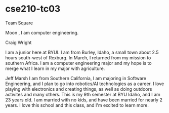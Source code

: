 # cse210-tc03
Team Square

Moon , I am computer engineering.



Craig Wright

I am a junior here at BYUI. I am from Burley, Idaho, a small town about 2.5 hours south-west of Rexburg.
In March, I returned from my mission to southern Africa. I am a computer engineering major and my hope is
to merge what I learn in my major with agriculture.



Jeff Marsh
I am from Southern California, I am majoring in Software Engineering, and I plan to go into robotics/AI technologies as a career. 
I love playing with electronics and creating things, as well as doing outdoors activites and many others. 
This is my 9th semester at BYU Idaho, and I am 23 years old. I am married with no kids, and have been married for nearly 2 years. 
I love this school and this class, and I'm excited to learn more.


